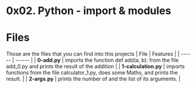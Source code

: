 # 0x02. Python - import & modules

# Files
Those are the files that you can find into this projects
| File | Features |
| ------ | ------ |
| **0-add.py** | imports the function def add(a, b): from the file add_0.py and prints the result of the addition |
| **1-calculation.py** | imports functions from the file calculator_1.py, does some Maths, and prints the result. |
| **2-args.py** | prints the number of and the list of its arguments. |